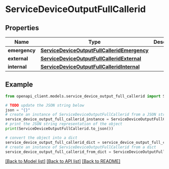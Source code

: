 # ServiceDeviceOutputFullCallerid


## Properties

Name | Type | Description | Notes
------------ | ------------- | ------------- | -------------
**emergency** | [**ServiceDeviceOutputFullCalleridEmergency**](ServiceDeviceOutputFullCalleridEmergency.md) |  | [optional] 
**external** | [**ServiceDeviceOutputFullCalleridExternal**](ServiceDeviceOutputFullCalleridExternal.md) |  | [optional] 
**internal** | [**ServiceDeviceOutputFullCalleridInternal**](ServiceDeviceOutputFullCalleridInternal.md) |  | [optional] 

## Example

```python
from openapi_client.models.service_device_output_full_callerid import ServiceDeviceOutputFullCallerid

# TODO update the JSON string below
json = "{}"
# create an instance of ServiceDeviceOutputFullCallerid from a JSON string
service_device_output_full_callerid_instance = ServiceDeviceOutputFullCallerid.from_json(json)
# print the JSON string representation of the object
print(ServiceDeviceOutputFullCallerid.to_json())

# convert the object into a dict
service_device_output_full_callerid_dict = service_device_output_full_callerid_instance.to_dict()
# create an instance of ServiceDeviceOutputFullCallerid from a dict
service_device_output_full_callerid_from_dict = ServiceDeviceOutputFullCallerid.from_dict(service_device_output_full_callerid_dict)
```
[[Back to Model list]](../README.md#documentation-for-models) [[Back to API list]](../README.md#documentation-for-api-endpoints) [[Back to README]](../README.md)


